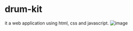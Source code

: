 # drum-kit
it a web application using html, css and javascript. 
![image](https://user-images.githubusercontent.com/103870786/212727510-086d58d8-eea5-48fe-8736-0f236babfad9.png)
